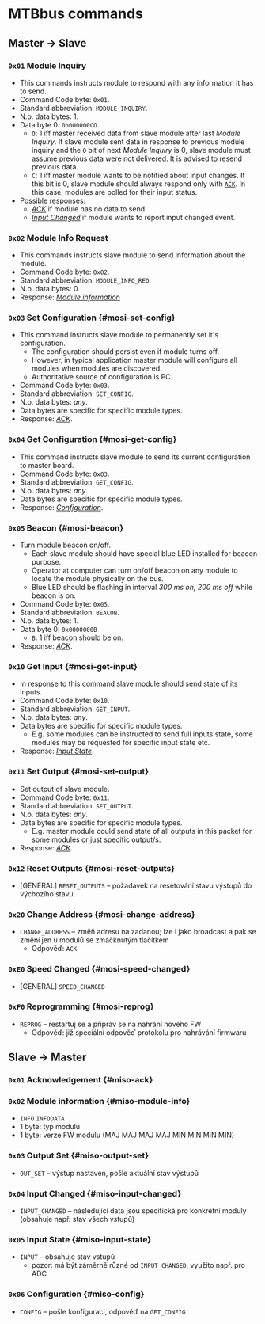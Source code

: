 MTBbus commands
===============

## Master → Slave

### `0x01` Module Inquiry <a name="mosi-module-inquiry"></a>

* This commands instructs module to respond with any information it has to
  send.
* Command Code byte: `0x01`.
* Standard abbreviation: `MODULE_INQUIRY`.
* N.o. data bytes: 1.
* Data byte 0: `0b000000CO`
   - `O`: 1 iff master received data from slave module after last
     *Module Inquiry*. If slave module sent data in response to previous
     module inquiry and the `O` bit of next *Module Inquiry* is 0, slave module
     must assume previous data were not delivered. It is advised to resend
     previous data.
   - `C`: 1 iff master module wants to be notified about input changes.
     If this bit is 0, slave module should always respond only with
     [`ACK`](#miso-ack). In this case, modules are polled for their input
     status.
* Possible responses:
   - [*ACK*](#miso-ack) if module has no data to send.
   - [*Input Changed*](#miso-input-changed) if module wants to report input
     changed event.

### `0x02` Module Info Request <a name="mosi-info"></a>

* This commands instructs slave module to send information about the module.
* Command Code byte: `0x02`.
* Standard abbreviation: `MODULE_INFO_REQ`.
* N.o. data bytes: 0.
* Response: [*Module information*](#miso-module-info)

### `0x03` Set Configuration {#mosi-set-config}

* This command instructs slave module to permanently set it's configuration.
  - The configuration should persist even if module turns off.
  - However, in typical application master module will configure all modules
    when modules are discovered.
  - Authoritative source of configuration is PC.
* Command Code byte: `0x03`.
* Standard abbreviation: `SET_CONFIG`.
* N.o. data bytes: *any*.
* Data bytes are specific for specific module types.
* Response: [*ACK*](#miso-ack).

### `0x04` Get Configuration {#mosi-get-config}

* This command instructs slave module to send its current configuration to
  master board.
* Command Code byte: `0x03`.
* Standard abbreviation: `GET_CONFIG`.
* N.o. data bytes: *any*.
* Data bytes are specific for specific module types.
* Response: [*Configuration*](#miso-config).

### `0x05` Beacon {#mosi-beacon}

* Turn module beacon on/off.
  - Each slave module should have special blue LED installed for beacon purpose.
  - Operator at computer can turn on/off beacon on any module to locate the
    module physically on the bus.
  - Blue LED should be flashing in interval *300 ms on, 200 ms off* while
    beacon is on.
* Command Code byte: `0x05`.
* Standard abbreviation: `BEACON`.
* N.o. data bytes: 1.
* Data byte 0: `0x0000000B`
  - `B`: 1 iff beacon should be on.
* Response: [*ACK*](#miso-ack).

### `0x10` Get Input {#mosi-get-input}

* In response to this command slave module should send state of its inputs.
* Command Code byte: `0x10`.
* Standard abbreviation: `GET_INPUT`.
* N.o. data bytes: *any*.
* Data bytes are specific for specific module types.
  - E.g. some modules can be instructed to send full inputs state, some modules
    may be requested for specific input state etc.
* Response: [*Input State*](#miso-input-state).

### `0x11` Set Output {#mosi-set-output}

* Set output of slave module.
* Command Code byte: `0x11`.
* Standard abbreviation: `SET_OUTPUT`.
* N.o. data bytes: *any*.
* Data bytes are specific for specific module types.
  - E.g. master module could send state of all outputs in this packet for some
    modules or just specific output/s.
* Response: [*ACK*](#miso-ack).

### `0x12` Reset Outputs {#mosi-reset-outputs}

 * [GENERAL] `RESET_OUTPUTS` – požadavek na resetování stavu výstupů do výchozího
   stavu.

### `0x20` Change Address {#mosi-change-address}

 * `CHANGE_ADDRESS` – změň adresu na zadanou; lze i jako broadcast a pak
   se změní jen u modulů se zmáčknutým tlačítkem
    - Odpověď: `ACK`

### `0xE0` Speed Changed {#mosi-speed-changed}

 * [GENERAL] `SPEED_CHANGED`

### `0xF0` Reprogramming {#mosi-reprog}

 * `REPROG` – restartuj se a připrav se na nahrání nového FW
    - Odpověď: již speciální odpověď protokolu pro nahrávání firmwaru


## Slave → Master

### `0x01` Acknowledgement {#miso-ack}

### `0x02` Module information {#miso-module-info}

 * `INFO` `INFODATA`
 * 1 byte: typ modulu
 * 1 byte: verze FW modulu (MAJ MAJ MAJ MAJ MIN MIN MIN MIN)

### `0x03` Output Set {#miso-output-set}

 * `OUT_SET` – výstup nastaven, pošle aktuální stav výstupů

### `0x04` Input Changed {#miso-input-changed}

 * `INPUT_CHANGED` – následující data jsou specifická pro konkrétní moduly
    (obsahuje např. stav všech vstupů)

### `0x05` Input State {#miso-input-state}

 * `INPUT` – obsahuje stav vstupů
    - pozor: má být záměrně různé od `INPUT_CHANGED`, využito např. pro ADC

### `0x06` Configuration {#miso-config}

 * `CONFIG` – pošle konfiguraci, odpověď na `GET_CONFIG`
